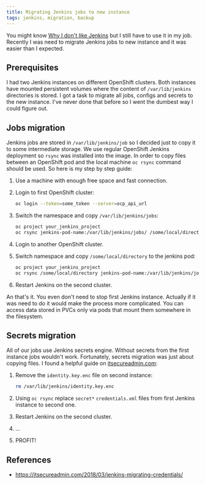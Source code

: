 ```yaml
---
title: Migrating Jenkins jobs to new instance
tags: jenkins, migration, backup
---
```

You might know [Why I don't like Jenkins]({filename}2020-06-02-why-i-dont-like-jenkins.md) but I
still have to use it in my job. Recently I was need to migrate Jenkins jobs to new instance and it
was easier than I expected.

## Prerequisites

I had two Jenkins instances on different OpenShift clusters. Both instances have mounted persistent
volumes where the content of `/var/lib/jenkins` directories is stored. I got a task to migrate all
jobs, configs and secrets to the new instance. I've never done that before so I went the dumbest
way I could figure out.

## Jobs migration

Jenkins jobs are stored in `/var/lib/jenkins/job` so I decided just to copy it to some intermediate
storage. We use regular OpenShift Jenkins deployment so `rsync` was installed into the image. In
order to copy files between an OpenShift pod and the local machine `oc rsync` command should be
used. So here is my step by step guide:

1. Use a machine with enough free space and fast connection.
2. Login to first OpenShift cluster:

   ```sh
   oc login --token=some_token --server=ocp_api_url
   ```

3. Switch the namespace and copy `/var/lib/jenkins/jobs`:

    ```sh
    oc project your_jenkins_project
    oc rsync jenkins-pod-name:/var/lib/jenkins/jobs/ /some/local/directory
    ```

4. Login to another OpenShift cluster.
5. Switch namespace and copy `/some/local/directory` to the jenkins pod:

    ```sh
    oc project your_jenkins_project
    oc rsync /some/local/directory jenkins-pod-name:/var/lib/jenkins/jobs/
    ```

6. Restart Jenkins on the second cluster.

An that's it. You even don't need to stop first Jenkins instance. Actually if it was need to do it
would make the process more complicated. You can access data stored in PVCs only via pods that mount
them somewhere in the filesystem.

## Secrets migration

All of our jobs use Jenkins secrets engine. Without secrets from the first instance jobs wouldn't
work. Fortunately, secrets migration was just about copying files. I found a helpful guide on
[itsecureadmin.com](https://itsecureadmin.com):

1. Remove the `identity.key.enc` file on second instance:

    ```sh
    rm /var/lib/jenkins/identity.key.enc
    ```

2. Using `oc rsync` replace `secret*` `credentials.xml` files from first Jenkins instance to second
   one.
3. Restart Jenkins on the second cluster.
4. ...
5. PROFIT!

## References

* <https://itsecureadmin.com/2018/03/jenkins-migrating-credentials/>
